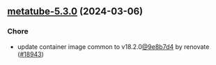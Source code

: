 

## [metatube-5.3.0](https://github.com/truecharts/charts/compare/metatube-5.2.3...metatube-5.3.0) (2024-03-06)

### Chore



- update container image common to v18.2.0[@9e8b7d4](https://github.com/9e8b7d4) by renovate ([#18943](https://github.com/truecharts/charts/issues/18943))
